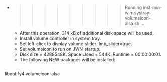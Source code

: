 * >>>>>>>>> Running inst-min-win-systray-volumeicon-alsa.sh ...
  * After this operation, 314 kB of additional disk space will be used.
  * Install volume controller in system tray.
  * Set left-click to display volume slider: lmb_slider=true.
  * Set volumeicon to run on JWN startup.
  * Disk size = 4289548K. Space Used = 544K. Runtime = 00:00:00:01.
  * The following NEW packages will be installed:
  ```bash
libnotify4 volumeicon-alsa
  ```
